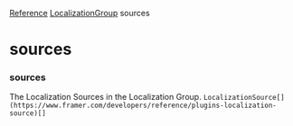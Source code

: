 [Reference](https://www.framer.com/developers/reference)
[LocalizationGroup](https://www.framer.com/developers/reference/plugins-localization-group)
sources
# sources
### sources
The Localization Sources in the Localization Group.
`LocalizationSource[](https://www.framer.com/developers/reference/plugins-localization-source)[]`
